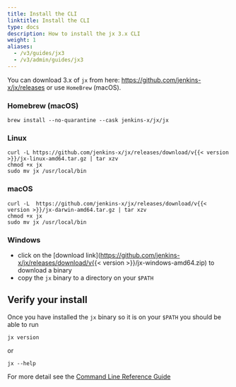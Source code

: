 ```yaml
---
title: Install the CLI
linktitle: Install the CLI
type: docs
description: How to install the jx 3.x CLI
weight: 1
aliases:
  - /v3/guides/jx3
  - /v3/admin/guides/jx3
---
```


You can download 3.x of `jx` from here: https://github.com/jenkins-x/jx/releases or use `HomeBrew` (macOS).

### Homebrew (macOS)
```shell
brew install --no-quarantine --cask jenkins-x/jx/jx
```

### Linux

```shell
curl -L https://github.com/jenkins-x/jx/releases/download/v{{< version >}}/jx-linux-amd64.tar.gz | tar xzv
chmod +x jx 
sudo mv jx /usr/local/bin
```

### macOS

```shell
curl -L  https://github.com/jenkins-x/jx/releases/download/v{{< version >}}/jx-darwin-amd64.tar.gz | tar xzv
chmod +x jx 
sudo mv jx /usr/local/bin
```

### Windows

* click on the [download link](https://github.com/jenkins-x/jx/releases/download/v{{< version >}}/jx-windows-amd64.zip) to download a binary
* copy the `jx` binary to a directory on your `$PATH`
   
      
## Verify your install

Once you have installed the `jx` binary so it is on your `$PATH` you should be able to run 

```shell 
jx version 
```

or 

```shell 
jx --help 
```

For more detail see the [Command Line Reference Guide](/v3/develop/reference/jx/) 
